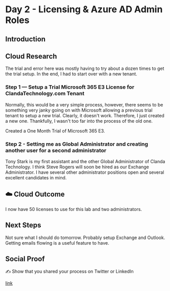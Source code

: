 

# Day 2 - Licensing & Azure AD Admin Roles

## Introduction




## Cloud Research


The trial and error here was mostly having to try about a dozen times to get the trial setup.  In the end, I had to start over with a new tenant. 


### Step 1 — Setup a Trial Microsoft 365 E3 License for ClandaTechnology.com Tenant

Normally, this would be a very simple process, however, there seems to be something very janky going on with Microsoft allowing a previous trial tenant to setup a new trial.  Clearly, it doesn't work.  Therefore, I just created a new one.  Thankfully, I wasn't too far into the process of the old one. 

Created a One Month Trial of Microsoft 365 E3. 

### Step 2 - Setting me as Global Administrator and creating another user for a second administrator

Tony Stark is my first assistant and the other Global Administrator of Clanda Technology.  I think Steve Rogers will soon be hired as our Exchange Administrator.  I have several other administrator positions open and several excellent candidates in mind. 


## ☁️ Cloud Outcome

I now have 50 licenses to use for this lab and two administrators. 

## Next Steps

Not sure what I should do tomorrow.  Probably setup Exchange and Outlook.  Getting emails flowing is a useful feature to have. 

## Social Proof

✍️ Show that you shared your process on Twitter or LinkedIn

[link](link)
